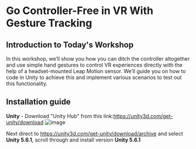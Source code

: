 # Go Controller-Free in VR With Gesture Tracking

## Introduction to Today's Workshop
In this workshop, we’ll show you how you can ditch the controller altogether and use simple hand gestures to control VR experiences directly with the help of a headset-mounted Leap Motion sensor. We’ll guide you on how to code in Unity to achieve this and implement various scenarios to test out this functionality. 

## Installation guide

**Unity** - Download "Unity Hub" from this link:https://unity3d.com/get-unity/download
![image](https://user-images.githubusercontent.com/10446090/57941795-e4e91a00-78e0-11e9-94cf-53913da66e43.png)

Next direct to https://unity3d.com/get-unity/download/archive and select **Unity 5.6.1**, scroll through and install version **Unity 5.6.1** 

